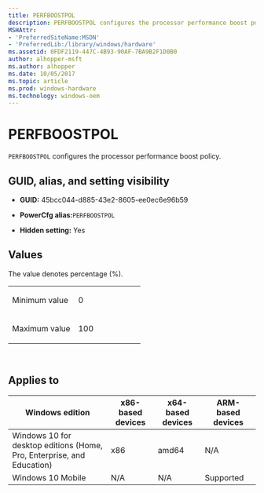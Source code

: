 ```yaml
---
title: PERFBOOSTPOL
description: PERFBOOSTPOL configures the processor performance boost policy.
MSHAttr:
- 'PreferredSiteName:MSDN'
- 'PreferredLib:/library/windows/hardware'
ms.assetid: 0FDF2119-447C-4B93-90AF-7BA9B2F1D0B0
author: alhopper-msft
ms.author: alhopper
ms.date: 10/05/2017
ms.topic: article
ms.prod: windows-hardware
ms.technology: windows-oem
---
```


# PERFBOOSTPOL


`PERFBOOSTPOL` configures the processor performance boost policy.

## <span id="GUID__alias__and_setting_visibility"></span><span id="guid__alias__and_setting_visibility"></span><span id="GUID__ALIAS__AND_SETTING_VISIBILITY"></span>GUID, alias, and setting visibility


-   **GUID:** 45bcc044-d885-43e2-8605-ee0ec6e96b59

-   **PowerCfg alias:**`PERFBOOSTPOL`

-   **Hidden setting:** Yes

## <span id="Values"></span><span id="values"></span><span id="VALUES"></span>Values


The value denotes percentage (%).

<table>
<colgroup>
<col width="50%" />
<col width="50%" />
</colgroup>
<tbody>
<tr class="odd">
<td><p>Minimum value</p></td>
<td><p>0</p></td>
</tr>
<tr class="even">
<td><p>Maximum value</p></td>
<td><p>100</p></td>
</tr>
</tbody>
</table>

 

## <span id="Applies_to"></span><span id="applies_to"></span><span id="APPLIES_TO"></span>Applies to


| Windows edition                                                        | x86-based devices | x64-based devices | ARM-based devices |
|------------------------------------------------------------------------|-------------------|-------------------|-------------------|
| Windows 10 for desktop editions (Home, Pro, Enterprise, and Education) | x86               | amd64             | N/A               |
| Windows 10 Mobile                                                      | N/A               | N/A               | Supported         |
